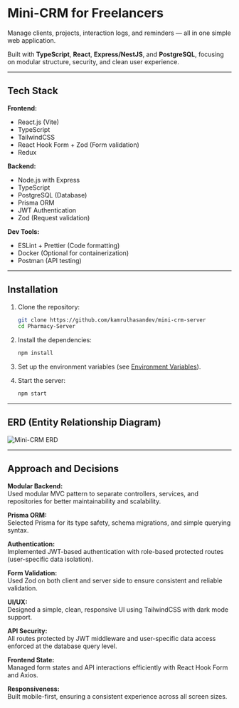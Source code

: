 # Mini-CRM for Freelancers

Manage clients, projects, interaction logs, and reminders — all in one simple web application.

Built with **TypeScript**, **React**, **Express/NestJS**, and **PostgreSQL**, focusing on modular structure, security, and clean user experience.

---

## Tech Stack

**Frontend:**
- React.js (Vite)
- TypeScript
- TailwindCSS
- React Hook Form + Zod (Form validation)
- Redux

**Backend:**
- Node.js with Express
- TypeScript
- PostgreSQL (Database)
- Prisma ORM
- JWT Authentication
- Zod (Request validation)

**Dev Tools:**
- ESLint + Prettier (Code formatting)
- Docker (Optional for containerization)
- Postman (API testing)

---

## Installation

1. Clone the repository:
    ```bash
    git clone https://github.com/kamrulhasandev/mini-crm-server
    cd Pharmacy-Server
    ```

2. Install the dependencies:
    ```bash
    npm install
    ```

3. Set up the environment variables (see [Environment Variables](#environment-variables)).

4. Start the server:
    ```bash
    npm start
    ```

---

## ERD (Entity Relationship Diagram)

![Mini-CRM ERD](https://i.ibb.co.com/cXgCwcGY/erd.png)

---

## Approach and Decisions

**Modular Backend:**  
Used modular MVC pattern to separate controllers, services, and repositories for better maintainability and scalability.

**Prisma ORM:**  
Selected Prisma for its type safety, schema migrations, and simple querying syntax.

**Authentication:**  
Implemented JWT-based authentication with role-based protected routes (user-specific data isolation).

**Form Validation:**  
Used Zod on both client and server side to ensure consistent and reliable validation.

**UI/UX:**  
Designed a simple, clean, responsive UI using TailwindCSS with dark mode support.

**API Security:**  
All routes protected by JWT middleware and user-specific data access enforced at the database query level.

**Frontend State:**  
Managed form states and API interactions efficiently with React Hook Form and Axios.

**Responsiveness:**  
Built mobile-first, ensuring a consistent experience across all screen sizes.
